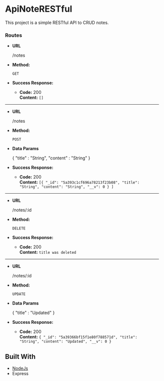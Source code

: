 # ApiNoteRESTful

This project is a simple RESTful API to CRUD notes.

### Routes

* **URL**

  /notes

* **Method:**

  `GET`

* **Success Response:**

  * **Code:** 200 <br />
    **Content:** `[]`
___

* **URL**

  /notes

* **Method:**

  `POST`
  
 * **Data Params**
 
    { "title" : "String", "content" : "String" }

* **Success Response:**

  * **Code:** 200 <br />
    **Content:** `[{
        "_id": "5a393c1cf696a78213f23b08",
        "title": "String",
        "content": "String",
        "__v": 0
    }
]`
___

* **URL**

  /notes/:id

* **Method:**

  `DELETE`

* **Success Response:**

  * **Code:** 200 <br />
    **Content:** `title was deleted`
      
___

* **URL**

  /notes/:id

* **Method:**

  `UPDATE`

 * **Data Params**
 
    { "title" : "Updated" }

* **Success Response:**

  * **Code:** 200 <br />
    **Content:** `{
    "_id": "5a39366bf15f1e80f788571d",
    "title": "String",
    "content": "Updated",
    "__v": 0
}`

## Built With

* [NodeJs](https://nodejs.org/en/)
* Express
